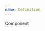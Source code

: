 ```yaml
---
name: Definition
---
```


<script>
  import { Definition } from "$lib/components";
</script>

<Definition>
  <Definition.name>Component</Definition.name>

</Definition>
